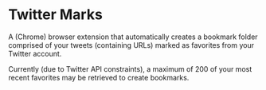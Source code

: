 Twitter Marks
=============

A (Chrome) browser extension that automatically creates a bookmark folder comprised of your tweets (containing URLs) marked as favorites from your Twitter account.

Currently (due to Twitter API constraints), a maximum of 200 of your most recent favorites may be retrieved to create bookmarks.

